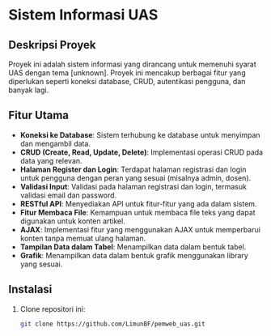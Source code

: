 # Sistem Informasi UAS

## Deskripsi Proyek
Proyek ini adalah sistem informasi yang dirancang untuk memenuhi syarat UAS dengan tema [unknown]. Proyek ini mencakup berbagai fitur yang diperlukan seperti koneksi database, CRUD, autentikasi pengguna, dan banyak lagi.

## Fitur Utama
- **Koneksi ke Database**: Sistem terhubung ke database untuk menyimpan dan mengambil data.
- **CRUD (Create, Read, Update, Delete)**: Implementasi operasi CRUD pada data yang relevan.
- **Halaman Register dan Login**: Terdapat halaman registrasi dan login untuk pengguna dengan peran yang sesuai (misalnya admin, dosen).
- **Validasi Input**: Validasi pada halaman registrasi dan login, termasuk validasi email dan password.
- **RESTful API**: Menyediakan API untuk fitur-fitur yang ada dalam sistem.
- **Fitur Membaca File**: Kemampuan untuk membaca file teks yang dapat digunakan untuk konten artikel.
- **AJAX**: Implementasi fitur yang menggunakan AJAX untuk memperbarui konten tanpa memuat ulang halaman.
- **Tampilan Data dalam Tabel**: Menampilkan data dalam bentuk tabel.
- **Grafik**: Menampilkan data dalam bentuk grafik menggunakan library yang sesuai.

## Instalasi
1. Clone repositori ini:
   ```bash
   git clone https://github.com/LimunBF/pemweb_uas.git
